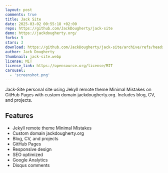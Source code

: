 ```yaml
---
layout: post
comments: true
title: Jack Site
date: 2025-03-02 00:55:18 +02:00
repo: https://github.com/JackDougherty/jack-site
demo: https://jackdougherty.org/
forks: 5
stars: 3
download: https://github.com/JackDougherty/jack-site/archive/refs/heads/master.zip
author: Jack Dougherty
thumbnail: jack-site.webp
license: MIT
license_link: https://opensource.org/license/MIT
carousel:
  - 'screenshot.png'
---
```


Jack-Site personal site using Jekyll remote theme Minimal Mistakes on GitHub Pages with custom domain jackdougherty.org. Includes blog, CV, and projects.

## Features

- Jekyll remote theme Minimal Mistakes
- Custom domain jackdougherty.org
- Blog, CV, and projects
- GitHub Pages
- Responsive design
- SEO optimized
- Google Analytics
- Disqus comments
